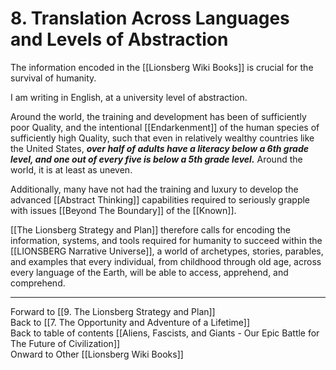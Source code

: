 # 8. Translation Across Languages and Levels of Abstraction

The information encoded in the [[Lionsberg Wiki Books]] is crucial for the survival of humanity. 

I am writing in English, at a university level of abstraction. 

Around the world, the training and development has been of sufficiently poor Quality, and the intentional [[Endarkenment]] of the human species of sufficiently high Quality, such that even in relatively wealthy countries like the United States, ***over half of adults have a literacy below a 6th grade level, and one out of every five is below a 5th grade level.*** Around the world, it is at least as uneven. 

Additionally, many have not had the training and luxury to develop the advanced [[Abstract Thinking]] capabilities required to seriously grapple with issues [[Beyond The Boundary]] of the [[Known]]. 

[[The Lionsberg Strategy and Plan]] therefore calls for encoding the information, systems, and tools required for humanity to succeed within the [[LIONSBERG Narrative Universe]], a world of archetypes, stories, parables, and examples that every individual, from childhood through old age, across every language of the Earth, will be able to access, apprehend, and comprehend. 

___

Forward to [[9. The Lionsberg Strategy and Plan]]      
Back to [[7. The Opportunity and Adventure of a Lifetime]]      
Back to table of contents [[Aliens, Fascists, and Giants  - Our Epic Battle for The Future of Civilization]]  
Onward to Other [[Lionsberg Wiki Books]]  